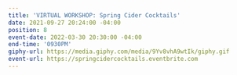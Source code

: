 ```yaml
---
title: 'VIRTUAL WORKSHOP: Spring Cider Cocktails'
date: 2021-09-27 20:24:00 -04:00
position: 8
event-date: 2022-03-30 20:30:00 -04:00
end-time: '0930PM'
giphy-url: https://media.giphy.com/media/9Yv8vhA9wtIk/giphy.gif
event-url: https://springcidercocktails.eventbrite.com
---
```


